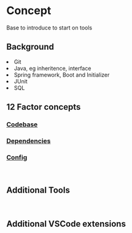 # Concept
Base to introduce to start on tools

## Background
<li> Git
<li> Java, eg inheritence, interface 
<li> Spring framework, Boot and Initializer
<li> JUnit
<li> SQL

## 12 Factor concepts

### [Codebase](https://12factor.net/codebase)
### [Dependencies](https://12factor.net/dependencies)
### [Config](https://12factor.net/config)
<br/>

## Additional Tools

<br/>

## Additional VSCode extensions
<br/>

